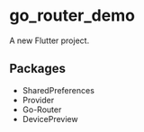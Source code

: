 # go_router_demo

A new Flutter project.

## Packages

- SharedPreferences
- Provider
- Go-Router
- DevicePreview
